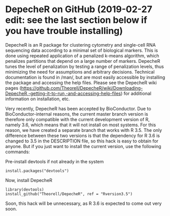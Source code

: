 # DepecheR on GitHub (2019-02-27 edit: see the last section below if you have trouble installing)

DepecheR is an R package for clustering cytometry and single-cell RNA sequencing data according to a minimal set of biological markers. 
This is done using repeated application of a penalized k-means algorithm, which penalizes partitions that depend on a large number of markers. DepecheR tunes the level of penalization by testing a range of penalization levels, thus minimizing the need for assumptions and arbitrary decisions. Technical documentation is found in /man/, but are most easily accessible by installing the package and accessing the help files. Please see the DepecheR wiki pages (https://github.com/Theorell/DepecheR/wiki/Downloading-DepecheR,-getting-it-to-run,-and-accessing-help-files) for additional information on installation, etc.

Very recently, DepecheR has been accepted by BioConductor. Due to BioConductor-internal reasons, the current master branch version is therefore only compatible with the current development version of R, namely 3.6, which means that it will not install on most systems. For this reason, we have created a separate branch that works with R 3.5. The only difference between these two versions is that the dependency for R 3.6 is changed to 3.5 in the DESCRIPTION file, so this hack is easy to obtain for anyone. But if you just want to install the current version, use the following commands: 

Pre-install devtools if not already in the system

```
install.packages("devtools")
```
Now, install DepecheR
```
library(devtools)
install_github("Theorell/DepecheR", ref = "Rversion3.5")
```

Soon, this hack will be unnecessary, as R 3.6 is expected to come out very soon. 

